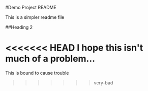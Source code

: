 #Demo Project README

This is a simpler readme file

##Heading 2

<<<<<<< HEAD
I hope this isn't much of a problem...
=======
This is bound to cause trouble
>>>>>>> very-bad
